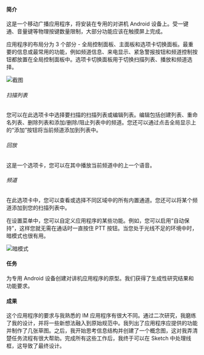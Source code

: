 #### 简介

这是一个移动广播应用程序，将安装在专用的对讲机 Android 设备上。受一键通、音量键等物理按键数量限制，大部分功能应该在触摸屏上完成。

应用程序的布局分为 3 个部分 - 全局控制面板、主面板和选项卡切换面板。最重要的信息或最常用的功能，例如频道信息、来电显示、紧急警报按钮和频道控制按钮都放置在全局控制面板中。选项卡切换面板用于切换扫描列表、播放和频道选择。

![截图](./assets/img/ra-screenshots.jpg '截图')

###### 扫描列表

您可以在此选项卡中选择要扫描的扫描列表或编辑列表。编辑包括创建列表、重命名列表、删除列表和添加/删除/阻止列表中的频道。您还可以通过点击全局显示上的“添加”按钮将当前频道添加到列表中。

###### 回放

这是一个选项卡，您可以在其中播放当前频道中的上一个语音。

###### 频道

在此选项卡中，您可以查看或选择不同区域中的所有内置通道。您还可以将某个频道添加到您的扫描列表中。

在设置菜单中，您可以自定义应用程序的某些功能。例如，您可以启用“自动保持”，这样您就无需在通话时一直按住 PTT 按钮。当您处于光线不足的环境中时，暗模式也很有用。

![暗模式](./assets/img/ra-dark-mode.jpg '暗模式')

#### 任务

为专用 Android 设备创建对讲机应用程序的原型。我们获得了生成性研究结果和功能要求。

#### 成果

这个应用程序的要求与我熟悉的 IM 应用程序有很大不同。通过二次研究，我磨练了我的设计，并将一些新想法融入到原始规范中。我列出了应用程序应提供的功能并制作了几张草图。之后，我开始思考信息结构并创建了一个概念图，这对我弄清楚任务流程有很大帮助。完成所有这些工作后，我终于可以在 Sketch 中处理线框，这导致了最终设计。
